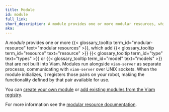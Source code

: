 ```yaml
---
title: Module
id: module
full_link:
short_description: A module provides one or more modular resources, which add resource types or models that are not built into Viam.
aka:
---
```


A _module_ provides one or more {{< glossary_tooltip term_id="modular-resource" text="modular resources" >}}, which add {{< glossary_tooltip term_id="resource" text="resource" >}} {{< glossary_tooltip term_id="type" text="types" >}} or {{< glossary_tooltip term_id="model" text="models" >}} that are not built into Viam.
Modules run alongside `viam-server` as separate processs, communicating with `viam-server` over UNIX sockets.
When the module initializes, it registers those pairs on your robot, making the functionality defined by that pair available for use.

You can [create your own module](/registry/create/) or [add existing modules from the Viam registry](/registry/configure/).

For more information see the [modular resource documentation](/registry/).
